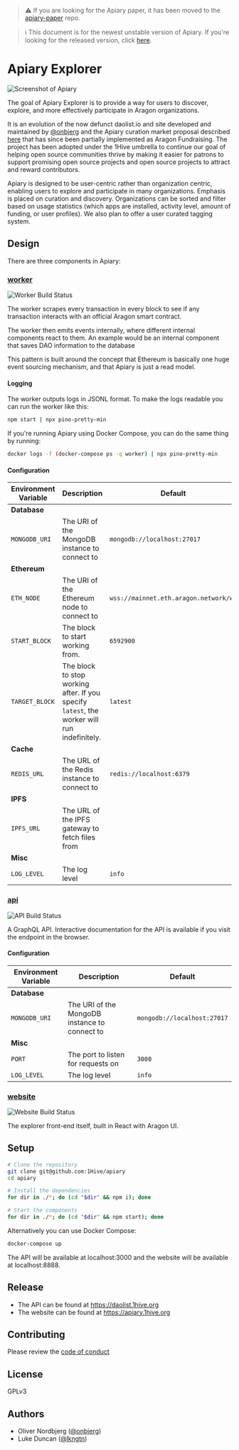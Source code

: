 > ⚠️ If you are looking for the Apiary paper, it has been moved to the [apiary-paper](https://github.com/1hive/apiary-paper) repo.

> ℹ️ This document is for the newest unstable version of Apiary. If you're looking for the released version, click [here](https://github.com/1Hive/apiary/releases/latest).

# Apiary Explorer

![Screenshot of Apiary](.github/screenshot.png)

The goal of Apiary Explorer is to provide a way for users to discover, explore, and more effectively participate in Aragon organizations.

It is an evolution of the now defunct daolist.io and site developed and maintained by [@onbjerg](https://github.com/onbjerg) and the Apiary curation market proposal described [here](https://github.com/1hive/apiary-paper) that has since been partially implemented as Aragon Fundraising. The project has been adopted under the 1Hive umbrella to continue our goal of helping open source communities thrive by making it easier for patrons to support promising open source projects and open source projects to attract and reward contributors.

Apiary is designed to be user-centric rather than organization centric, enabling users to explore and participate in many organizations. Emphasis is placed on curation and discovery. Organizations can be sorted and filter based on usage statistics (which apps are installed, activity level, amount of funding, or user profiles). We also plan to offer a user curated tagging system.

## Design

There are three components in Apiary:

### [worker](/worker)

![Worker Build Status](https://github.com/1Hive/apiary/workflows/Worker%20CI/badge.svg)

The worker scrapes every transaction in every block to see if any transaction interacts with an official Aragon smart contract.

The worker then emits events internally, where different internal components react to them. An example would be an internal component that saves DAO information to the database

This pattern is built around the concept that Ethereum is basically one huge event sourcing mechanism, and that Apiary is just a read model.

#### Logging

The worker outputs logs in JSONL format. To make the logs readable you can run the worker like this:

```sh
npm start | npx pino-pretty-min
```

If you're running Apiary using Docker Compose, you can do the same thing by running:

```sh
docker logs -f (docker-compose ps -q worker) | npx pino-pretty-min
```

#### Configuration

| Environment Variable | Description                                                                                 | Default                       |
| -------------------- | ------------------------------------------------------------------------------------------- | ----------------------------- |
| **Database**         |                                                                                             |                               |
| `MONGODB_URI`        | The URI of the MongoDB instance to connect to                                               | `mongodb://localhost:27017`   |
| **Ethereum**         |                                                                                             |                               |
| `ETH_NODE`           | The URI of the Ethereum node to connect to                                                  | `wss://mainnet.eth.aragon.network/ws` |
| `START_BLOCK`        | The block to start working from.                                                            | `6592900`                     |
| `TARGET_BLOCK`       | The block to stop working after. If you specify `latest`, the worker will run indefinitely. | `latest`                      |
| **Cache**            |                                                                                             |                               |
| `REDIS_URL`          | The URL of the Redis instance to connect to                                                 | `redis://localhost:6379`      |
| **IPFS**             |                                                                                             |                               |
| `IPFS_URL`           | The URL of the IPFS gateway to fetch files from                                             |                               |
| **Misc**             |                                                                                             |                               |
| `LOG_LEVEL`          | The log level                                                                               | `info`                        |

### [api](/api)

![API Build Status](https://github.com/1Hive/apiary/workflows/API%20CI/badge.svg)

A GraphQL API. Interactive documentation for the API is available if you visit the endpoint in the browser.

#### Configuration

| Environment Variable | Description                                   | Default                     |
| -------------------- | --------------------------------------------- | --------------------------- |
| **Database**         |                                               |                             |
| `MONGODB_URI`        | The URI of the MongoDB instance to connect to | `mongodb://localhost:27017` |
| **Misc**             |                                               |                             |
| `PORT`               | The port to listen for requests on            | `3000`                      |
| `LOG_LEVEL`          | The log level                                 | `info`                      |

### [website](/website)

![Website Build Status](https://github.com/1Hive/apiary/workflows/Website%20CI/badge.svg)

The explorer front-end itself, built in React with Aragon UI.

## Setup

```bash
# Clone the repository
git clone git@github.com:1Hive/apiary
cd apiary

# Install the dependencies
for dir in ./*; do (cd "$dir" && npm i); done

# Start the components
for dir in ./*; do (cd "$dir" && npm start); done
```

Alternatively you can use Docker Compose:

```sh
docker-compose up
```

The API will be available at localhost:3000 and the website will be available at localhost:8888.

## Release

- The API can be found at https://daolist.1hive.org
- The website can be found at https://apiary.1hive.org

## Contributing

Please review the [code of conduct](./.github/CODE_OF_CONDUCT.md)

## License

GPLv3

## Authors

- Oliver Nordbjerg ([@onbjerg](https://github.com/onbjerg))
- Luke Duncan ([@lkngtn](https://github.com/lkngtn))
